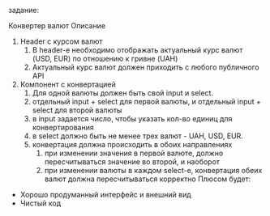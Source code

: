 задание: 

Конвертер валют
Описание
1. Header с курсом валют
   1. В header-е необходимо отображать актуальный курс валют (USD, EUR) по отношению к гривне (UAH)
   2. Актуальный курс валют должен приходить с любого публичного API
2. Компонент с конвертацией
   1. Для одной валюты должен быть свой input и select. 
   2. отдельный input + select для первой валюты, и отдельный input + select для второй валюты
   3. в input задается число, чтобы указать кол-во единиц для конвертирования
   4. в select должно быть не менее трех валют - UAH, USD, EUR.
   5. конвертация должна происходить в обоих направлениях 
      1. при изменении значения в первой валюте, должно пересчитываться значение во второй, и наоборот
      2. при изменении валюты в каждом select-е, конвертация обеих валют должна пересчитываться корректно
Плюсом будет:
* Хорошо продуманный интерфейс и внешний вид
* Чистый код
